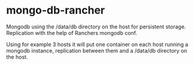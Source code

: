 # mongo-db-rancher
Mongodb using the /data/db directory on the host for persistent storage. Replication with the help of Ranchers mongodb conf.


Using for example 3 hosts it will put one container on each host running a mongodb instance, replication between them and a /data/db directory on the host.
